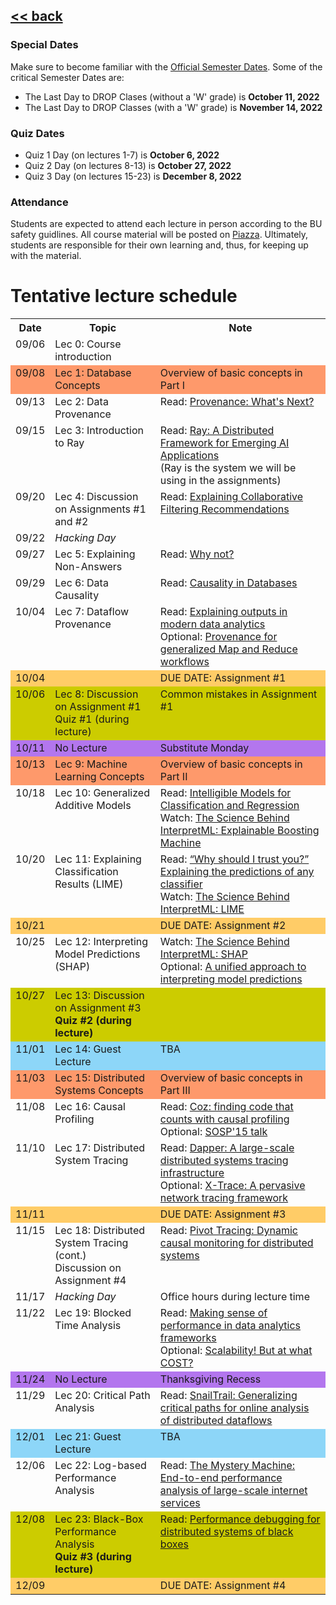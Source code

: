 ## [<< back](./index.html)

### Special Dates
Make sure to become familiar with the [Official Semester Dates](https://www.bu.edu/reg/calendars/semester/). Some of the critical Semester Dates are:
- The Last Day to DROP Clases (without a 'W' grade) is **October 11, 2022**
- The Last Day to DROP Classes (with a 'W' grade) is **November 14, 2022**

### Quiz Dates
- Quiz 1 Day (on lectures 1-7) is **October 6, 2022** 
- Quiz 2 Day (on lectures 8-13) is **October 27, 2022**
- Quiz 3 Day (on lectures 15-23) is **December 8, 2022**

### Attendance
Students are expected to attend each lecture in person according to the BU safety guidlines. All course material will be posted on [Piazza](https://piazza.com/bu/fall2022/cs591l1/home). Ultimately, students are responsible for their own learning and, thus, for keeping up with the material.

# Tentative lecture schedule

<style type="text/css">
.tg .tg-x5og{font-weight:bold;border-color:inherit;text-align:left;vertical-align:top}
.tg .tg-x5ol{background-color:#b376ee;border-color:inherit;text-align:left;vertical-align:top}  
.tg .tg-x5oc{background-color:#fe996b;border-color:inherit;text-align:left;vertical-align:top}
.tg .tg-xgl1{background-color:#8dd6f8;border-color:inherit;text-align:left;vertical-align:top}
.tg .tg-xglb{background-color:#8dd6f8;border-color:inherit;text-align:left;vertical-align:top}
.tg .tg-31ua{background-color:#ffcc67;border-color:inherit;text-align:left;vertical-align:top}
.tg .tg-31ub{background-color:#cccc00;border-color:inherit;text-align:left;vertical-align:top}
.tg .tg-0pky{border-color:inherit;text-align:left;vertical-align:top}
.tg .tg-0pkt{font-style:italic;border-color:inherit;text-align:left;vertical-align:top}
.tg .tg-ado3{font-style:italic;background-color:#fe996b;border-color:inherit;text-align:left;vertical-align:top}
</style>
<table class="tg">
  <tr>
    <th>Date</th>
    <th>Topic</th>
    <th>Note</th>
  </tr>
  <tr>
    <td class="tg-0pky">09/06</td>
    <td class="tg-0pky">Lec 0: Course introduction</td>
    <td class="tg-0pky"></td>
  </tr>
  <tr>
    <td class="tg-x5oc">09/08</td>
    <td class="tg-x5oc">Lec 1: Database Concepts</td>
    <td class="tg-x5oc">Overview of basic concepts in Part I</td>
  </tr>
  <tr>
    <td class="tg-0pky">09/13</td>
    <td class="tg-0pky">Lec 2: Data Provenance</td>
    <td class="tg-0pky">Read: <a href="https://sigmodrecord.org/publications/sigmodRecord/1809/pdfs/03_Principles_Buneman.pdf">Provenance: What's Next?</a></td>
  </tr>
  <tr>
    <td class="tg-0pky">09/15</td>
    <td class="tg-0pky">Lec 3: Introduction to Ray</td>
    <td class="tg-0pky">Read: <a href="https://www.usenix.org/system/files/osdi18-moritz.pdf">Ray: A Distributed Framework for Emerging AI Applications</a>
    <br /> (Ray is the system we will be using in the assignments) </td>
  </tr>
  <tr>
    <td class="tg-0pky">09/20</td>
    <td class="tg-0pky">Lec 4: Discussion on Assignments #1 and #2</td>
    <td class="tg-0pky">Read: <a href="https://dl.acm.org/doi/pdf/10.1145/358916.358995">Explaining Collaborative Filtering Recommendations</a></td>
  </tr>
  <tr>
    <td class="tg-0pky">09/22</td>
    <td class="tg-0pkt">Hacking Day</td>
    <td class="tg-0pky"></td>
  </tr>
  <tr>
    <td class="tg-0pky">09/27</td>
    <td class="tg-0pky">Lec 5: Explaining Non-Answers</td>
    <td class="tg-0pky">Read: <a href="https://dl.acm.org/doi/pdf/10.1145/1559845.1559901">Why not?</a></td>
  </tr>
  <tr>
    <td class="tg-0pky">09/29</td>
    <td class="tg-0pky">Lec 6: Data Causality</td>
    <td class="tg-0pky">Read: <a href="https://www.cs.cornell.edu/home/halpern/papers/DE_Bulletin2010.pdf">Causality in Databases</a></td>
  </tr>
  <tr>
    <td class="tg-0pky">10/04</td>
    <td class="tg-0pky">Lec 7: Dataflow Provenance</td>
    <td class="tg-0pky">Read: <a href="http://www.vldb.org/pvldb/vol9/p1137-chothia.pdf">Explaining outputs in modern data analytics</a><br />
      Optional: <a href="http://ilpubs.stanford.edu:8090/985/2/cidr_prov_camera2.pdf">Provenance for generalized Map and Reduce workflows</a></td>
  </tr>
  <tr>
    <td class="tg-31ua">10/04</td>
    <td class="tg-31ua"></td>
    <td class="tg-31ua">DUE DATE: Assignment #1</td>
  </tr>
  <tr>
    <td class="tg-31ub">10/06</td>
    <td class="tg-31ub">Lec 8: Discussion on Assignment #1<br />Quiz #1 (during lecture)</td>
    <td class="tg-31ub">Common mistakes in Assignment #1</td>
  </tr>
  <tr>
    <td class="tg-x5ol">10/11</td>
    <td class="tg-x5ol">No Lecture</td>
    <td class="tg-x5ol">Substitute Monday</td>
  </tr>
  <tr>
    <td class="tg-x5oc">10/13</td>
    <td class="tg-x5oc">Lec 9: Machine Learning Concepts<br /></td>
    <td class="tg-x5oc">Overview of basic concepts in Part II</td>
  </tr>
  <tr>
    <td class="tg-0pky">10/18</td>
    <td class="tg-0pky">Lec 10: Generalized Additive Models</td>
    <td class="tg-0pky">Read: <a href="https://dl.acm.org/doi/10.1145/2339530.2339556">Intelligible Models for Classification and Regression</a>
      <br />
      Watch: <a href="https://www.youtube.com/watch?v=MREiHgHgl0k">The Science Behind InterpretML: Explainable Boosting Machine</a>
    </td>
  </tr>
  <tr>
    <td class="tg-0pky">10/20</td>
    <td class="tg-0pky">Lec 11: Explaining Classification Results (LIME) </td>
    <td class="tg-0pky"> Read: <a href="https://www.kdd.org/kdd2016/papers/files/rfp0573-ribeiroA.pdf">“Why should I trust you?” Explaining the predictions of any classifier</a> <br /> 
      Watch: <a href="https://channel9.msdn.com/Shows/AI-Show/The-Science-Behind-InterpretML-LIME">The Science Behind InterpretML: LIME</a></td>
  </tr> 
    <tr>
    <td class="tg-31ua">10/21</td>
    <td class="tg-31ua"></td>
    <td class="tg-31ua">DUE DATE: Assignment #2</td>
  </tr>
  <tr>
    <td class="tg-0pky">10/25</td>
    <td class="tg-0pky">Lec 12: Interpreting Model Predictions (SHAP)</td>
    <td class="tg-0pky">Watch: <a href="https://channel9.msdn.com/Shows/AI-Show/The-Science-Behind-InterpretML-SHAP">The Science Behind InterpretML: SHAP</a> <br />
      Optional: <a href="https://papers.nips.cc/paper/7062-a-unified-approach-to-interpreting-model-predictions">A unified approach to interpreting model predictions</a></td>
  </tr>
    <tr>
    <td class="tg-31ub">10/27</td>
      <td class="tg-31ub">Lec 13: Discussion on Assignment #3 <br /><b>Quiz #2 (during lecture)</b></td>
    <td class="tg-31ub"></td>
  </tr>
  <tr>
    <td class="tg-xgl1">11/01</td>
    <td class="tg-xglb">Lec 14: Guest Lecture</td>
    <td class="tg-xgl1">TBA</td>
  </tr>
  <tr>
    <td class="tg-x5oc">11/03</td>
    <td class="tg-x5oc">Lec 15: Distributed Systems Concepts</td>
    <td class="tg-x5oc">Overview of basic concepts in Part III</td>
  </tr>
  <tr>
    <td class="tg-0pky">11/08</td>
    <td class="tg-0pky">Lec 16: Causal Profiling</td>
    <td class="tg-0pky">Read: <a href="https://dl.acm.org/doi/pdf/10.1145/2815400.2815409">Coz: finding code that counts with causal profiling</a> <br /> 
      Optional: <a href="https://www.youtube.com/watch?v=jE0V-p1odPg"> SOSP'15 talk</a> </td>
  </tr>
  <tr>
    <td class="tg-0pky">11/10</td>
    <td class="tg-0pky">Lec 17: Distributed System Tracing </td>
    <td class="tg-0pky">Read: <a href="https://research.google/pubs/pub36356/">Dapper: A large-scale distributed systems tracing infrastructure</a>
    <br /> Optional: <a href="https://www.usenix.org/legacy/event/nsdi07/tech/full_papers/fonseca/fonseca.pdf">X-Trace: A pervasive network tracing framework</a>   
    </td>
  </tr>
  <tr>
    <td class="tg-31ua">11/11</td>
    <td class="tg-31ua"></td>
    <td class="tg-31ua">DUE DATE: Assignment #3</td>
  </tr>
   <tr>
    <td class="tg-0pky">11/15</td>
    <td class="tg-0pky">Lec 18: Distributed System Tracing (cont.) <br /> Discussion on Assignment #4</td>
    <td class="tg-0pky">Read: <a href="https://dl.acm.org/doi/pdf/10.1145/2815400.2815415">Pivot Tracing: Dynamic causal monitoring for distributed systems </a> 
    </td>
  </tr>
  <tr>
    <td class="tg-0pky">11/17</td>
    <td class="tg-0pkt">Hacking Day</td>
    <td class="tg-0pky">Office hours during lecture time</td>
  </tr>
<tr>
    <td class="tg-0pky">11/22</td>
    <td class="tg-0pky">Lec 19: Blocked Time Analysis</td>
    <td class="tg-0pky">Read: <a href="https://www.usenix.org/system/files/conference/nsdi15/nsdi15-paper-ousterhout.pdf">Making sense of performance in data analytics frameworks</a><br/> Optional: <a href="https://www.usenix.org/system/files/conference/hotos15/hotos15-paper-mcsherry.pdf">Scalability! But at what COST?</a></td>
  </tr>
  <tr>
    <td class="tg-x5ol">11/24</td>
    <td class="tg-x5ol">No Lecture</td>
    <td class="tg-x5ol">Thanksgiving Recess</td>
  </tr>
  <tr>
    <td class="tg-0pky">11/29</td>
    <td class="tg-0pky">Lec 20: Critical Path Analysis</td>
    <td class="tg-0pky">Read: <a href="https://cs-people.bu.edu/liagos/material/nsdi18-snailtrail.pdf">SnailTrail: Generalizing critical paths for online
analysis of distributed dataflows</a></td>
  </tr>
  <tr>
    <td class="tg-xgl1">12/01</td>
    <td class="tg-xgl1">Lec 21: Guest Lecture</td>
    <td class="tg-xgl1">TBA</td>
  </tr>
  <tr>
    <td class="tg-0pky">12/06</td>
    <td class="tg-0pky">Lec 22: Log-based Performance Analysis</td>
    <td class="tg-0pky">Read: <a href="https://www.usenix.org/system/files/conference/osdi14/osdi14-paper-chow.pdf">The Mystery Machine: End-to-end performance analysis of large-scale internet services</a></td>
  </tr>
  <tr>
    <td class="tg-31ub">12/08</td>
    <td class="tg-31ub">Lec 23: Black-Box Performance Analysis<br /><b>Quiz #3 (during lecture)</b></td>
    <td class="tg-31ub">Read: <a href="https://dl.acm.org/doi/pdf/10.1145/1165389.945454">Performance debugging for distributed systems of black boxes</a>  </td>
  </tr>
  <tr>
    <td class="tg-31ua">12/09</td>
    <td class="tg-31ua"></td>
    <td class="tg-31ua">DUE DATE: Assignment #4</td>
  </tr>
</table>
